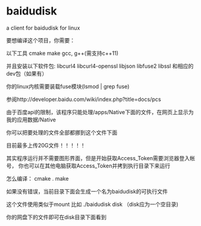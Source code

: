 baidudisk
=========

a client for baidudisk for linux


要想编译这个项目，你需要：

以下工具
cmake
make
gcc, g++(需支持c++11)

并且安装以下软件包:
libcurl4 libcurl4-openssl libjson libfuse2 libssl 和相应的dev包（如果有）

你的linux内核需要装载fuse模块(lsmod | grep fuse)

参阅http://developer.baidu.com/wiki/index.php?title=docs/pcs

由于百度api的限制，该程序只能处理/apps/Native下面的文件，在网页上显示为 我的应用数据/Native

你可以把要处理的文件全部都挪到这个文件下面

目前最多上传20G文件！！！！！

其实程序运行并不需要图形界面，但是开始获取Access_Token需要浏览器登入帐号，
你也可以在其他电脑获取Access_Token并拷到执行目录下来运行


怎么编译：
cmake .
make

如果没有错误，当前目录下面会生成一个名为baidudisk的可执行文件

这个文件使用类似于mount 比如 ./baidudisk disk （disk应为一个空目录)

你的网盘下的文件即可在disk目录下面看到


